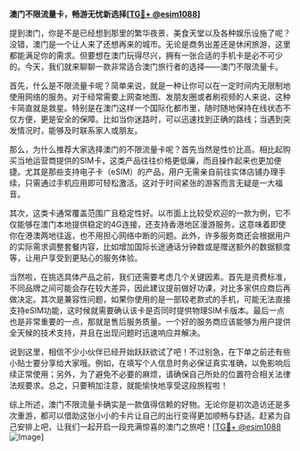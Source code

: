 **澳门不限流量卡，畅游无忧新选择[[TG💪+ @esim1088](https://t.me/s/esim1088)]**

提到澳门，你是不是已经想到那里的繁华夜景、美食天堂以及各种娱乐设施了呢？没错，澳门是一个让人来了还想再来的城市。无论是商务出差还是休闲旅游，这里都能满足你的需求。但要想在澳门玩得尽兴，拥有一张合适的手机卡是必不可少的。今天，我们就来聊聊一款非常适合澳门旅行者的选择——澳门不限流量卡。

首先，什么是不限流量卡呢？简单来说，就是一种让你可以在一定时间内无限制地使用网络的服务。对于经常需要上网查地图、发朋友圈或者刷视频的人来说，这种卡简直就是救星。特别是在澳门这样一个国际化都市里，随时随地保持在线状态不仅方便，更是安全的保障。比如当你迷路时，可以迅速找到正确的路线；当遇到突发情况时，能够及时联系家人或朋友。

那么，为什么推荐大家选择澳门的不限流量卡呢？首先当然是性价比高。相比起购买当地运营商提供的SIM卡，这类产品往往价格更低廉，而且操作起来也更加便捷。尤其是那些支持电子卡（eSIM）的产品，用户无需亲自前往实体店铺办理手续，只需通过手机应用即可轻松激活。这对于时间紧张的游客而言无疑是一大福音。

其次，这类卡通常覆盖范围广且稳定性好。以市面上比较受欢迎的一款为例，它不仅能够在澳门本地提供稳定的4G连接，还支持香港地区漫游服务，这意味着即使你在港澳两地往返，也不用担心网络中断的问题。此外，许多服务商还会根据用户的实际需求调整套餐内容，比如增加国际长途通话分钟数或是赠送额外的数据额度等，让用户享受到更贴心的服务体验。

当然啦，在挑选具体产品之前，我们还需要考虑几个关键因素。首先是资费标准，不同品牌之间可能会存在较大差异，因此建议提前做好功课，对比多家供应商后再做决定。其次是兼容性问题，如果你使用的是一部较老款式的手机，可能无法直接支持eSIM功能，这时候就需要确认该卡是否同时提供物理SIM卡版本。最后一点也是非常重要的一点，那就是售后服务质量。一个好的服务商应该能够为用户提供全天候的技术支持，并且在出现问题时迅速响应并解决。

说到这里，相信不少小伙伴已经开始跃跃欲试了吧！不过别急，在下单之前还有些小贴士要分享给大家哦。例如，在填写个人信息时务必保证真实准确，以免影响后续正常使用；另外，为了避免不必要的麻烦，请确保自己所处的位置符合相关法律法规要求。总之，只要稍加注意，就能愉快地享受这段旅程啦！

综上所述，澳门不限流量卡确实是一款值得信赖的好物。无论你是初次造访还是多次重游，都可以借助这张小小的卡片让自己的出行变得更加顺畅与舒适。赶紧为自己安排上吧，让我们一起开启一段充满惊喜的澳门之旅吧！[[TG💪+ @esim1088](https://t.me/s/esim1088) ![Image](https://i.postimg.cc/4NQfJmqS/Snipaste-2025-05-13-00-14-12.png)]